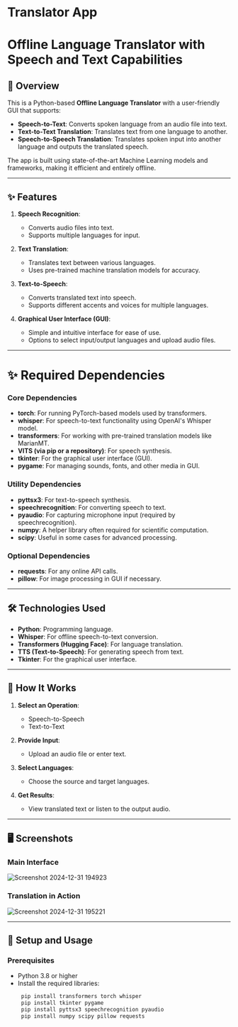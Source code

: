 # Translator App

# Offline Language Translator with Speech and Text Capabilities

## 🌟 Overview
This is a Python-based **Offline Language Translator** with a user-friendly GUI that supports:
- **Speech-to-Text**: Converts spoken language from an audio file into text.
- **Text-to-Text Translation**: Translates text from one language to another.
- **Speech-to-Speech Translation**: Translates spoken input into another language and outputs the translated speech.

The app is built using state-of-the-art Machine Learning models and frameworks, making it efficient and entirely offline.

---

## ✨ Features
1. **Speech Recognition**:
   - Converts audio files into text.
   - Supports multiple languages for input.

2. **Text Translation**:
   - Translates text between various languages.
   - Uses pre-trained machine translation models for accuracy.

3. **Text-to-Speech**:
   - Converts translated text into speech.
   - Supports different accents and voices for multiple languages.

4. **Graphical User Interface (GUI)**:
   - Simple and intuitive interface for ease of use.
   - Options to select input/output languages and upload audio files.

---

# ✨ Required Dependencies

   ### Core Dependencies
   - **torch**: For running PyTorch-based models used by transformers.
   - **whisper**: For speech-to-text functionality using OpenAI's Whisper model.
   - **transformers**: For working with pre-trained translation models like MarianMT.
   - **VITS (via pip or a repository)**: For speech synthesis.
   - **tkinter**: For the graphical user interface (GUI).
   - **pygame**: For managing sounds, fonts, and other media in GUI.

   ### Utility Dependencies
   - **pyttsx3**: For text-to-speech synthesis.
   - **speechrecognition**: For converting speech to text.
   - **pyaudio**: For capturing microphone input (required by speechrecognition).
   - **numpy**: A helper library often required for scientific computation.
   - **scipy**: Useful in some cases for advanced processing.

   ### Optional Dependencies
   - **requests**: For any online API calls.
   - **pillow**: For image processing in GUI if necessary.

---
## 🛠️ Technologies Used
- **Python**: Programming language.
- **Whisper**: For offline speech-to-text conversion.
- **Transformers (Hugging Face)**: For language translation.
- **TTS (Text-to-Speech)**: For generating speech from text.
- **Tkinter**: For the graphical user interface.

---

## 🎯 How It Works
1. **Select an Operation**:
   - Speech-to-Speech
   - Text-to-Text

2. **Provide Input**:
   - Upload an audio file or enter text.

3. **Select Languages**:
   - Choose the source and target languages.

4. **Get Results**:
   - View translated text or listen to the output audio.

---

## 🖥️ Screenshots

### Main Interface
![Screenshot 2024-12-31 194923](https://github.com/user-attachments/assets/9fda7fbd-7abc-481e-9357-4ab50c777ef0)


### Translation in Action
![Screenshot 2024-12-31 195221](https://github.com/user-attachments/assets/3dac4000-77ab-4a4c-bab8-47a0a230fe39)


---

## 🚀 Setup and Usage

### Prerequisites
- Python 3.8 or higher
- Install the required libraries:
  ```bash
   pip install transformers torch whisper
   pip install tkinter pygame
   pip install pyttsx3 speechrecognition pyaudio
   pip install numpy scipy pillow requests

   


